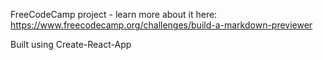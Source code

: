 FreeCodeCamp project - learn more about it here: https://www.freecodecamp.org/challenges/build-a-markdown-previewer

Built using Create-React-App